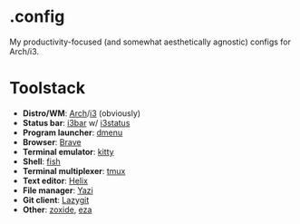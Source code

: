 # .config

My productivity-focused (and somewhat aesthetically agnostic) configs for Arch/i3.

# Toolstack

- **Distro/WM**: [Arch](https://archlinux.org/)/[i3](https://i3wm.org/) (obviously)
- **Status bar**: [i3bar](https://i3wm.org/i3bar/) w/ [i3status](https://i3wm.org/docs/i3status.html)
- **Program launcher**: [dmenu](https://tools.suckless.org/dmenu/)
- **Browser**: [Brave](https://brave.com/)
- **Terminal emulator**: [kitty](https://sw.kovidgoyal.net/kitty/)
- **Shell**: [fish](https://fishshell.com/)
- **Terminal multiplexer**: [tmux](https://github.com/tmux/tmux/wiki)
- **Text editor**: [Helix](https://helix-editor.com/)
- **File manager**: [Yazi](https://yazi-rs.github.io/)
- **Git client**: [Lazygit](https://github.com/jesseduffield/lazygit)
- **Other**: [zoxide](https://github.com/ajeetdsouza/zoxide), [eza](https://github.com/eza-community/eza)
